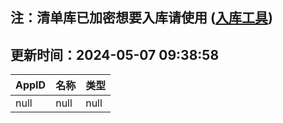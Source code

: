 ## 注：清单库已加密想要入库请使用 ([入库工具](https://github.com/BlankTMing/ManifestAutoUpdate/releases))

## 更新时间：2024-05-07 09:38:58
| AppID | 名称 | 类型  |
| :-------------------- | :----------------------------- | :----------- |
| null | null| null |
